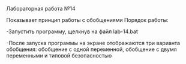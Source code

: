 Лабораторная работа №14

Показывает принцип работы с обобщениями
Порядок работы:

-Запустить программу, щелкнув на файл lab-14.bat

-После запуска программы на экране отображаются три варианта обобщения: обобщение с одной переменной, обобщение с двумя переменными и типовой безопасностью
